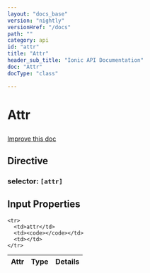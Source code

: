 ```yaml
---
layout: "docs_base"
version: "nightly"
versionHref: "/docs"
path: ""
category: api
id: "attr"
title: "Attr"
header_sub_title: "Ionic API Documentation"
doc: "Attr"
docType: "class"

---
```










<h1 class="api-title">
<a class="anchor" name="attr" href="#attr"></a>

Attr






</h1>

<a class="improve-v2-docs" href="http://github.com/driftyco/ionic/edit/2.0//ionic/components/app/id.ts#L68">
Improve this doc
</a>








<h2><a class="anchor" name="Directive" href="#Directive"></a>Directive</h2>
<h3>selector: <code>[attr]</code></h3>
<!-- @usage tag -->


<!-- @property tags -->



<!-- instance methods on the class -->
<!-- input methods on the class -->
<h2><a class="anchor" name="input-properties" href="#input-properties"></a>Input Properties</h2>
<table class="table param-table" style="margin:0;">
  <thead>
    <tr>
      <th>Attr</th>
      <th>Type</th>
      <th>Details</th>
    </tr>
  </thead>
  <tbody>
    
    <tr>
      <td>attr</td>
      <td><code></code></td>
      <td></td>
    </tr>
    
  </tbody>
</table><!-- related link --><!-- end content block -->


<!-- end body block -->

